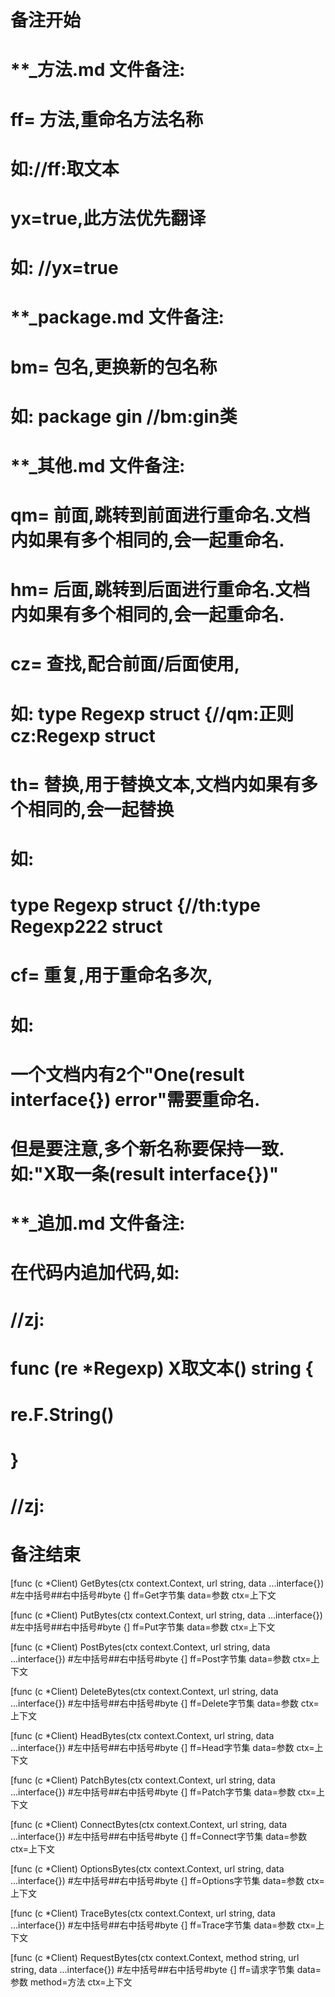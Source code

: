 # 备注开始
# **_方法.md 文件备注:
# ff= 方法,重命名方法名称
# 如://ff:取文本
#
# yx=true,此方法优先翻译
# 如: //yx=true

# **_package.md 文件备注:
# bm= 包名,更换新的包名称 
# 如: package gin //bm:gin类

# **_其他.md 文件备注:
# qm= 前面,跳转到前面进行重命名.文档内如果有多个相同的,会一起重命名.
# hm= 后面,跳转到后面进行重命名.文档内如果有多个相同的,会一起重命名.
# cz= 查找,配合前面/后面使用,
# 如: type Regexp struct {//qm:正则 cz:Regexp struct
#
# th= 替换,用于替换文本,文档内如果有多个相同的,会一起替换
# 如:
# type Regexp struct {//th:type Regexp222 struct
#
# cf= 重复,用于重命名多次,
# 如: 
# 一个文档内有2个"One(result interface{}) error"需要重命名.
# 但是要注意,多个新名称要保持一致. 如:"X取一条(result interface{})"

# **_追加.md 文件备注:
# 在代码内追加代码,如:
# //zj:
# func (re *Regexp) X取文本() string { 
# re.F.String()
# }
# //zj:
# 备注结束

[func (c *Client) GetBytes(ctx context.Context, url string, data ...interface{}) #左中括号##右中括号#byte {]
ff=Get字节集
data=参数
ctx=上下文

[func (c *Client) PutBytes(ctx context.Context, url string, data ...interface{}) #左中括号##右中括号#byte {]
ff=Put字节集
data=参数
ctx=上下文

[func (c *Client) PostBytes(ctx context.Context, url string, data ...interface{}) #左中括号##右中括号#byte {]
ff=Post字节集
data=参数
ctx=上下文

[func (c *Client) DeleteBytes(ctx context.Context, url string, data ...interface{}) #左中括号##右中括号#byte {]
ff=Delete字节集
data=参数
ctx=上下文

[func (c *Client) HeadBytes(ctx context.Context, url string, data ...interface{}) #左中括号##右中括号#byte {]
ff=Head字节集
data=参数
ctx=上下文

[func (c *Client) PatchBytes(ctx context.Context, url string, data ...interface{}) #左中括号##右中括号#byte {]
ff=Patch字节集
data=参数
ctx=上下文

[func (c *Client) ConnectBytes(ctx context.Context, url string, data ...interface{}) #左中括号##右中括号#byte {]
ff=Connect字节集
data=参数
ctx=上下文

[func (c *Client) OptionsBytes(ctx context.Context, url string, data ...interface{}) #左中括号##右中括号#byte {]
ff=Options字节集
data=参数
ctx=上下文

[func (c *Client) TraceBytes(ctx context.Context, url string, data ...interface{}) #左中括号##右中括号#byte {]
ff=Trace字节集
data=参数
ctx=上下文

[func (c *Client) RequestBytes(ctx context.Context, method string, url string, data ...interface{}) #左中括号##右中括号#byte {]
ff=请求字节集
data=参数
method=方法
ctx=上下文
